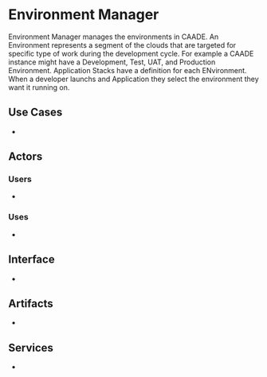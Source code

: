# Environment Manager

Environment Manager manages the environments in CAADE. An Environment represents a segment of the 
clouds that are targeted for specific type of work during the development cycle. For example a CAADE
instance might have a Development, Test, UAT, and Production Environment. Application Stacks have a
definition for each ENvironment. When a developer launchs and Application they select the environment 
they want it running on.

## Use Cases

*

## Actors

### Users 

* 

### Uses

* 

## Interface

* 

## Artifacts

* 

## Services

*

